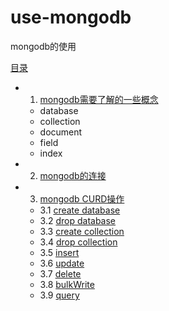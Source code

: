 # use-mongodb
mongodb的使用

 [目录](content/directory.md)
 
 - 1. [mongodb需要了解的一些概念](content/1.md)
	- database
	- collection
	- document
	- field
	- index
- 2. [mongodb的连接](content/1.md)
- 3. [mongodb CURD操作](content/2.md) 
  - 3.1 [create database](content/2.md) 
  - 3.2 [drop database](content/2.md) 
  - 3.3 [create collection](content/2.md) 
  - 3.4 [drop collection](content/2.md) 
  - 3.5 [insert](content/2.md) 
  - 3.6 [update](content/2.md) 
  - 3.7 [delete](content/2.md) 
  - 3.8 [bulkWrite](content/2.md) 
  - 3.9 [query](content/3.md) 	 



